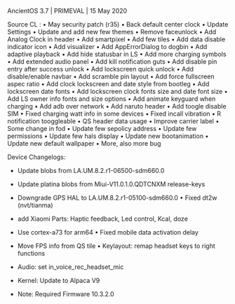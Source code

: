 AncientOS 3.7 | PRIMEVAL | 15 May 2020

Source CL :
• May security patch (r35)
• Back default center clock
• Update Settings
• Update and add new few themes
• Remove faceunlock
• Add Analog Clock in header
• Add smartpixel
• Add few tiles
• Add data disable indicator icon
• Add visualizer
• Add AppErrorDialog to dogbin
• Add adaptive playback
• Add hide statusbar in LS
• Add more charging symbols
• Add extended audio panel
• Add kill notification guts
• Add disable pin entry after success unlock
• Add lockscreen quick unlock
• Add disable/enable navbar
• Add scramble pin layout
• Add force fullscreen aspec ratio
• Add clock lockscreen and date style from bootleg
• Add lockscreen date fonts
• Add lockscreen clock fonts size and date font size
• Add LS owner info fonts and size options
• Add animate keyguard when charging
• Add adb over network
• Add naruto header
• Add toogle disable SIM
• Fixed charging watt info in some devices
• Fixed incall vibration
• R notification tooggleable
• QS header data usage
• Improve carrier label
• Some change in fod
• Update few sepolicy address
• Update few permissions
• Update few hals display
• Update new bootanimation
• Update new default wallpaper
• More, also more bug

Device Changelogs:
- Update blobs from LA.UM.8.2.r1-06500-sdm660.0 
- Update platina blobs from Miui-V11.0.1.0.QDTCNXM release-keys 
- Downgrade GPS HAL to LA.UM.8.2.r1-05100-sdm660.0 • Fixed dt2w (nvt/tianma) 
- add Xiaomi Parts: Haptic feedback, Led control, Kcal, doze 
- Use cortex-a73 for arm64 • Fixed mobile data activation delay 
- Move FPS info from QS tile • Keylayout: remap headset keys to right functions 
- Audio: set in_voice_rec_headset_mic
- Kernel: Update to Alpaca V9

- Note: Required Firmware 10.3.2.0
